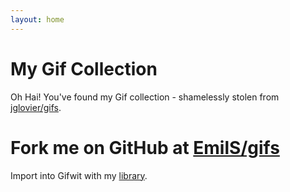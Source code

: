 ```yaml
---
layout: home
---
```


# My Gif Collection

Oh Hai! You've found my Gif collection - shamelessly stolen from [jglovier/gifs](https://github.com/jglovier/gifs).

Fork me on GitHub at [EmilS/gifs](https://github.com/EmilS/gifs)
=======

<p>Import into Gifwit with my <a href="library.gifwit">library</a>.</p>
